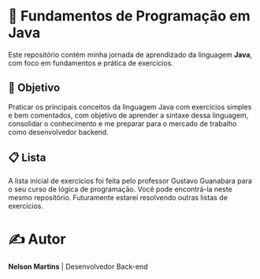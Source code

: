 # 🧠 Fundamentos de Programação em Java

Este repositório contém minha jornada de aprendizado da linguagem **Java**, com foco em fundamentos e prática de exercícios. 

## 🎯 Objetivo

Praticar os principais conceitos da linguagem Java com exercícios simples e bem comentados, com objetivo de aprender a sintaxe dessa linguagem, consolidar o conhecimento e me preparar para o mercado de trabalho como desenvolvedor backend.

## 📋 Lista
A lista inicial de exercícios foi feita pelo professor Gustavo Guanabara para o seu curso de lógica de programação. Você pode encontrá-la neste mesmo repositório. Futuramente estarei resolvendo outras listas de exercícios.

# ✍️ Autor
**Nelson Martins** | Desenvolvedor Back-end
